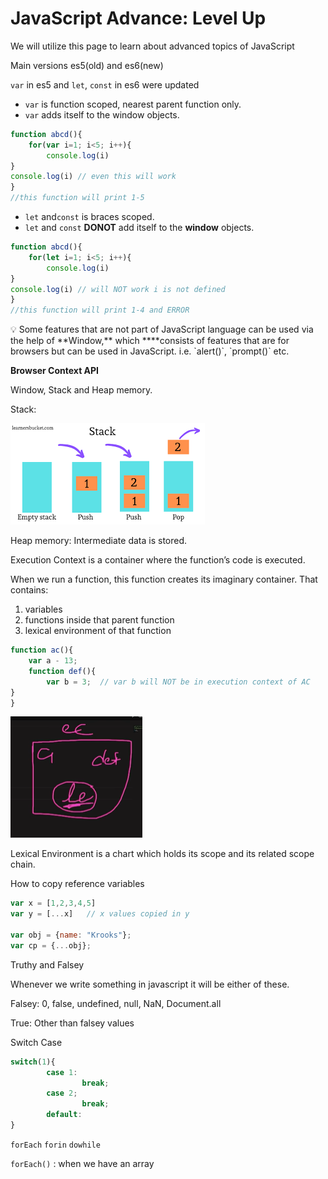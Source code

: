 # JavaScript Advance: Level Up

We will utilize this page to learn about advanced topics of JavaScript

 Main versions es5(old) and es6(new)

`var` in es5 and `let`, `const`  in es6 were updated

- `var` is function scoped, nearest parent function only.
- `var` adds itself to the window objects.

```jsx
function abcd(){
	for(var i=1; i<5; i++){
		console.log(i)
}
console.log(i) // even this will work
}
//this function will print 1-5 
```

- `let` and`const` is braces scoped.
- `let` and `const` **DONOT** add itself to the **window** objects.

```jsx
function abcd(){
	for(let i=1; i<5; i++){
		console.log(i)
}
console.log(i) // will NOT work i is not defined
}
//this function will print 1-4 and ERROR
```

<aside>
💡 Some features that are not part of JavaScript language can be used via the help of **Window,** which ****consists of features that are for browsers but can be used in JavaScript. i.e. `alert()`, `prompt()` etc.

</aside>

**Browser Context API**

Window, Stack and Heap memory.

Stack: 

![download.png](JavaScript%20Advance%20Level%20Up%2078334d74f9034fb6b94fff7a56726712/download.png)

Heap memory: Intermediate data is stored. 

Execution Context is a container where the function’s code is executed.

When we run a function, this function creates its imaginary container. That contains:

1. variables
2. functions inside that parent function
3. lexical environment of that function

```jsx
function ac(){
	var a - 13;
	function def(){ 
		var b = 3;  // var b will NOT be in execution context of AC
}
}
```

![Untitled](JavaScript%20Advance%20Level%20Up%2078334d74f9034fb6b94fff7a56726712/Untitled.png)

Lexical Environment is a chart which holds its scope and its related scope chain.

How to copy reference variables 

```jsx
var x = [1,2,3,4,5]
var y = [...x]   // x values copied in y

var obj = {name: "Krooks"};
var cp = {...obj};
```

Truthy and Falsey

Whenever we write something in javascript it will be either of these.

Falsey: 0, false, undefined, null, NaN, Document.all

True: Other than falsey values

Switch Case

```jsx
switch(1){
		case 1:
				break;
		case 2;
				break;
		default:
}
```

`forEach` `forin` `dowhile`

`forEach()` : when we have an array
